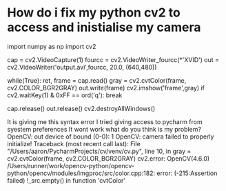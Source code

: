 
# How do i fix my python cv2 to access and inistialise my camera

import numpy as np
import cv2

cap = cv2.VideoCapture(1)
fourcc = cv2.VideoWriter_fourcc(*'XVID')
out = cv2.VideoWriter('output.avi',fourcc, 20.0, (640,480))

while(True):
    ret, frame = cap.read()
    gray = cv2.cvtColor(frame, cv2.COLOR_BGR2GRAY)
    out.write(frame)
    cv2.imshow('frame',gray)
    if cv2.waitKey(1) & 0xFF == ord('q'):
        break

cap.release()
out.release()
cv2.destroyAllWindows()

It is giving me this syntax error
I tried giving access to pycharm from syestem preferences
It wont work what do you think is my problem?
OpenCV: out device of bound (0-0): 1
OpenCV: camera failed to properly initialize!
Traceback (most recent call last):
  File "/Users/aaron/PycharmProjects/cv/venv/cv.py", line 10, in <module>
    gray = cv2.cvtColor(frame, cv2.COLOR_BGR2GRAY)
cv2.error: OpenCV(4.6.0) /Users/runner/work/opencv-python/opencv-python/opencv/modules/imgproc/src/color.cpp:182: error: (-215:Assertion failed) !_src.empty() in function 'cvtColor'



        